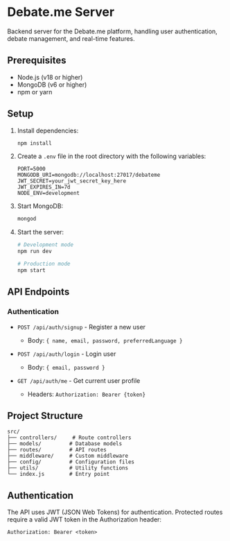 # Debate.me Server

Backend server for the Debate.me platform, handling user authentication, debate management, and real-time features.

## Prerequisites

- Node.js (v18 or higher)
- MongoDB (v6 or higher)
- npm or yarn

## Setup

1. Install dependencies:

   ```bash
   npm install
   ```

2. Create a `.env` file in the root directory with the following variables:

   ```
   PORT=5000
   MONGODB_URI=mongodb://localhost:27017/debateme
   JWT_SECRET=your_jwt_secret_key_here
   JWT_EXPIRES_IN=7d
   NODE_ENV=development
   ```

3. Start MongoDB:

   ```bash
   mongod
   ```

4. Start the server:

   ```bash
   # Development mode
   npm run dev

   # Production mode
   npm start
   ```

## API Endpoints

### Authentication

- `POST /api/auth/signup` - Register a new user

  - Body: `{ name, email, password, preferredLanguage }`

- `POST /api/auth/login` - Login user

  - Body: `{ email, password }`

- `GET /api/auth/me` - Get current user profile
  - Headers: `Authorization: Bearer {token}`

## Project Structure

```
src/
├── controllers/     # Route controllers
├── models/         # Database models
├── routes/         # API routes
├── middleware/     # Custom middleware
├── config/         # Configuration files
├── utils/          # Utility functions
└── index.js        # Entry point
```

## Authentication

The API uses JWT (JSON Web Tokens) for authentication. Protected routes require a valid JWT token in the Authorization header:

```
Authorization: Bearer <token>
```
